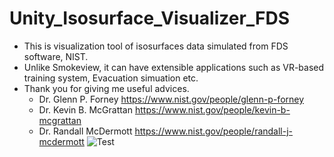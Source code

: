 # Unity_Isosurface_Visualizer_FDS
+ This is visualization tool of isosurfaces data simulated from FDS software, NIST.
+ Unlike Smokeview, it can have extensible applications such as VR-based training system, Evacuation simuation etc.
+ Thank you for giving me useful advices.
    + Dr. Glenn P. Forney https://www.nist.gov/people/glenn-p-forney
    + Dr. Kevin B. McGrattan https://www.nist.gov/people/kevin-b-mcgrattan
    + Dr. Randall McDermott https://www.nist.gov/people/randall-j-mcdermott
![Test](./img/unity_fds_demo.gif)
